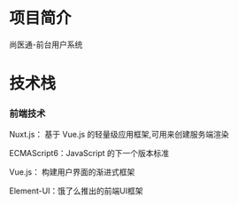 # 项目简介
尚医通-前台用户系统



# 技术栈
### 前端技术

Nuxt.js： 基于 Vue.js 的轻量级应用框架,可用来创建服务端渲染

ECMAScript6：JavaScript 的下一个版本标准

Vue.js： 构建用户界面的渐进式框架

Element-UI：饿了么推出的前端UI框架

